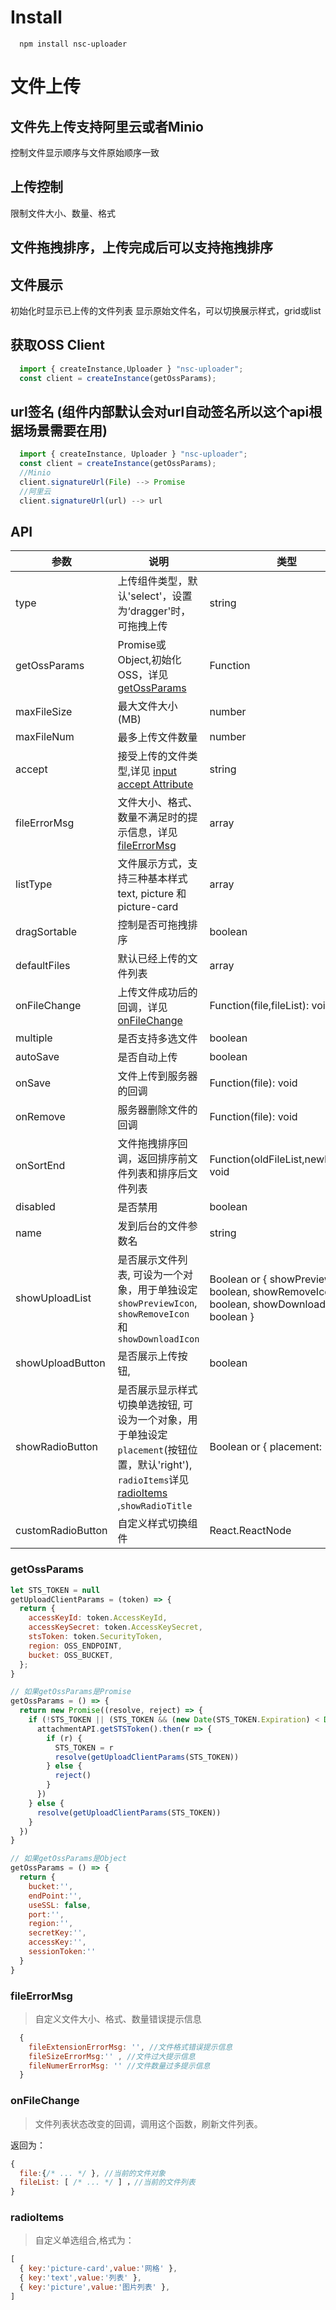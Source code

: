 # Install

```
  npm install nsc-uploader
```

# 文件上传
    

## 文件先上传支持阿里云或者Minio
  
  控制文件显示顺序与文件原始顺序一致

## 上传控制

  限制文件大小、数量、格式


## 文件拖拽排序，上传完成后可以支持拖拽排序


## 文件展示

  初始化时显示已上传的文件列表
  显示原始文件名，可以切换展示样式，grid或list
  
  
  ## 获取OSS Client
```js
  import { createInstance,Uploader } "nsc-uploader";
  const client = createInstance(getOssParams);
```
  ## url签名 (组件内部默认会对url自动签名所以这个api根据场景需要在用)
  ```js
    import { createInstance, Uploader } "nsc-uploader";
    const client = createInstance(getOssParams);
    //Minio
    client.signatureUrl(File) --> Promise
    //阿里云
    client.signatureUrl(url) --> url
  ```
## API

 参数 | 说明 | 类型 | 默认值 
 -- | -- | -- | --
 type |上传组件类型，默认'select'，设置为‘dragger'时，可拖拽上传|string| 无
 getOssParams |Promise或Object,初始化OSS，详见 [getOssParams](#getOssParams)|Function| 无
 maxFileSize |最大文件大小(MB)|number| 
 maxFileNum |最多上传文件数量|number| 
 accept |接受上传的文件类型,详见 [input accept Attribute](https://developer.mozilla.org/en-US/docs/Web/HTML/Element/input/file#accept)|string|无
 fileErrorMsg |文件大小、格式、数量不满足时的提示信息，详见[fileErrorMsg](#fileErrorMsg)|array|无
 listType |文件展示方式，支持三种基本样式 text, picture 和 picture-card|array|'picture-card'
 dragSortable |控制是否可拖拽排序|boolean|false
 defaultFiles |默认已经上传的文件列表|array|[]
 onFileChange |上传文件成功后的回调，详见 [onFileChange](#onFileChange) | Function(file,fileList): void | 无 
 multiple |是否支持多选文件 | boolean | false 
 autoSave |是否自动上传 |boolean|true
 onSave |文件上传到服务器的回调 |Function(file): void|无
 onRemove |服务器删除文件的回调 |Function(file): void|无
 onSortEnd | 文件拖拽排序回调，返回排序前文件列表和排序后文件列表 |Function(oldFileList,newFileList): void|无
 disabled | 是否禁用 | boolean | false 
 name | 发到后台的文件参数名 | string | 'file' 
 showUploadList | 是否展示文件列表, 可设为一个对象，用于单独设定 `showPreviewIcon`, `showRemoveIcon` 和 `showDownloadIcon` | Boolean or { showPreviewIcon?: boolean, showRemoveIcon?: boolean, showDownloadIcon?: boolean } | true 
 showUploadButton | 是否展示上传按钮, | boolean | true
 showRadioButton | 是否展示显示样式切换单选按钮, 可设为一个对象，用于单独设定 `placement`(按钮位置，默认'right'), `radioItems`详见 [radioItems](#radioItems) ,`showRadioTitle`| Boolean or { placement: 'right' || 'center' || 'right', radioItems?: Array ,showRadioTitle?: boolean} | boolean | true
 customRadioButton | 自定义样式切换组件 | React.ReactNode | 

### getOssParams 
 
  ```js
  let STS_TOKEN = null
  getUploadClientParams = (token) => {
    return {
      accessKeyId: token.AccessKeyId,
      accessKeySecret: token.AccessKeySecret,
      stsToken: token.SecurityToken,
      region: OSS_ENDPOINT,
      bucket: OSS_BUCKET,
    };
  }

// 如果getOssParams是Promise
  getOssParams = () => {
    return new Promise((resolve, reject) => {
      if (!STS_TOKEN || (STS_TOKEN && (new Date(STS_TOKEN.Expiration) < Date.now()))) {
        attachmentAPI.getSTSToken().then(r => {
          if (r) {
            STS_TOKEN = r
            resolve(getUploadClientParams(STS_TOKEN))
          } else {
            reject()
          }
        })
      } else {
        resolve(getUploadClientParams(STS_TOKEN))
      }
    })
  }

// 如果getOssParams是Object
getOssParams = () => {
    return {
      bucket:'',
      endPoint:'',
      useSSL: false,
      port:'',
      region:'',
      secretKey:'',
      accessKey:'',
      sessionToken:''    
    }
}

  ```

### fileErrorMsg

 > 自定义文件大小、格式、数量错误提示信息

  ```js
    {
      fileExtensionErrorMsg: '', //文件格式错误提示信息
      fileSizeErrorMsg:'' , //文件过大提示信息
      fileNumerErrorMsg: '' //文件数量过多提示信息
    }
  ```
### onFileChange

> 文件列表状态改变的回调，调用这个函数，刷新文件列表。

返回为：

```js
{
  file:{/* ... */ }, //当前的文件对象
  fileList: [ /* ... */ ] ，//当前的文件列表
}
```
### radioItems

> 自定义单选组合,格式为：

```js
[
  { key:'picture-card',value:'网格' },
  { key:'text',value:'列表' },
  { key:'picture',value:'图片列表' },
]
```


